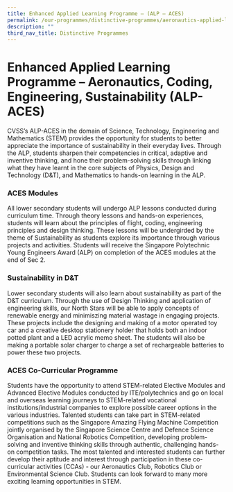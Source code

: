```yaml
---
title: Enhanced Applied Learning Programme – (ALP – ACES)
permalink: /our-programmes/distinctive-programmes/aeronautics-applied-learning-programme-alp/
description: ""
third_nav_title: Distinctive Programmes
---
```

# Enhanced Applied Learning Programme – Aeronautics, Coding, Engineering, Sustainability (ALP-ACES)


CVSS’s ALP-ACES in the domain of Science, Technology, Engineering and Mathematics (STEM) provides the opportunity for students to better appreciate the importance of sustainability in their everyday lives. Through the ALP, students sharpen their competencies in critical, adaptive and inventive thinking, and hone their problem-solving skills through linking what they have learnt in the core subjects of Physics, Design and Technology (D&T), and Mathematics to hands-on learning in the ALP.


### ACES Modules
All lower secondary students will undergo ALP lessons conducted during curriculum time. Through theory lessons and hands-on experiences, students will learn about the principles of flight, coding, engineering principles and design thinking. These lessons will be undergirded by the theme of Sustainability as students explore its importance through various projects and activities. Students will receive the Singapore Polytechnic Young Engineers Award (ALP) on completion of the ACES modules at the end of Sec 2.

### Sustainability in D&T
Lower secondary students will also learn about sustainability as part of the D&T curriculum. Through the use of Design Thinking and application of engineering skills, our North Stars will be able to apply concepts of renewable energy and minimiszing material wastage in engaging projects. These projects include the designing and making of a motor operated toy car and a creative desktop stationery holder that holds both an indoor potted plant and a LED acrylic memo sheet. The students will also be making a portable solar charger to charge a set of rechargeable batteries to power these two projects.

### ACES Co-Curricular Programme
Students have the opportunity to attend STEM-related Elective Modules and Advanced Elective Modules conducted by ITE/polytechnics and go on local and overseas learning journeys to STEM-related vocational institutions/industrial companies to explore possible career options in the various industries. Talented students can take part in STEM-related competitions such as the Singapore Amazing Flying Machine Competition jointly organised by the Singapore Science Centre and Defence Science Organisation and National Robotics Competition, developing problem-solving and inventive thinking skills through authentic, challenging hands-on competition tasks. The most talented and interested students can further develop their aptitude and interest through participation in these co-curricular activities (CCAs) - our Aeronautics Club, Robotics Club or Environmental Science Club. Students can look forward to many more exciting learning opportunities in STEM.